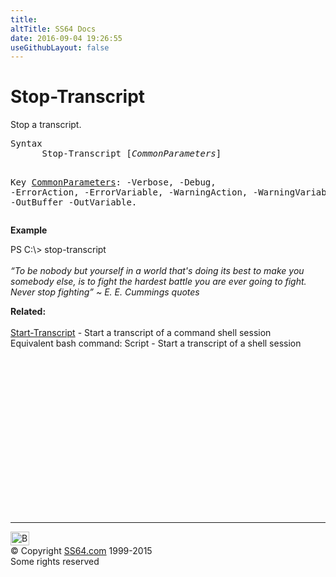 ```yaml
---
title:
altTitle: SS64 Docs
date: 2016-09-04 19:26:55
useGithubLayout: false
---
```

<!-- #BeginLibraryItem "/Library/head_ps.lbi" --><!-- #EndLibraryItem --><h1>Stop-Transcript</h1> 
<p>Stop a transcript.</p>
<pre>Syntax
      Stop-Transcript [<i>CommonParameters</i>]


Key
   <a href="common.html">CommonParameters</a>:
       -Verbose, -Debug, -ErrorAction, -ErrorVariable, -WarningAction, -WarningVariable,
       -OutBuffer -OutVariable.</pre>
<p>
  <b>Example</b></p>
<p><span class="code">PS C:\&gt; stop-transcript</span><br>
<i><br>
<span class="quote">“To be nobody but yourself in a world that's doing its best to make you somebody else, is to fight the hardest battle you are ever going to fight. Never stop fighting” ~ E. E. Cummings quotes</span></i></p>
<p><b>Related:</b><br>
  <br>
  <a href="start-transcript.html">Start-Transcript</a> - Start a transcript of a command shell session<br>
Equivalent bash command: <span class="code">Script</span> - Start a transcript of a shell session</p><!-- #BeginLibraryItem "/Library/foot_ps.lbi" --><p>
<!-- PowerShell300 -->
<ins class="adsbygoogle" style="display:inline-block;width:300px;height:250px" data-ad-client="ca-pub-6140977852749469" data-ad-slot="6253539900"></ins>
<script>
(adsbygoogle = window.adsbygoogle || []).push({});
</script></p>
<hr>
<div id="bl" class="footer"><a href="stop-transcript.html#"><img src="../images/top.png" width="30" height="22" alt="Back to the Top"></a></div>
<div id="br" class="footer, tagline">© Copyright <a href="http://ss64.com/">SS64.com</a> 1999-2015<br>
Some rights reserved</div><!-- #EndLibraryItem -->

